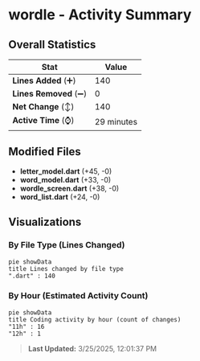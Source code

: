 # wordle - Activity Summary 

## Overall Statistics

| Stat                   | Value                                                             |
| ---------------------- | ----------------------------------------------------------------- |
| **Lines Added** (➕)   | 140                                          |
| **Lines Removed** (➖) | 0                                        |
| **Net Change** (↕)    | 140                |
| **Active Time** (⌚)   | 29 minutes |


## Modified Files
- **letter_model.dart** (+45, -0)
- **word_model.dart** (+33, -0)
- **wordle_screen.dart** (+38, -0)
- **word_list.dart** (+24, -0)

## Visualizations

### By File Type (Lines Changed)

```mermaid
pie showData
title Lines changed by file type
".dart" : 140
```

### By Hour (Estimated Activity Count)

```mermaid
pie showData
title Coding activity by hour (count of changes)
"11h" : 16
"12h" : 1
```


> **Last Updated:** 3/25/2025, 12:01:37 PM